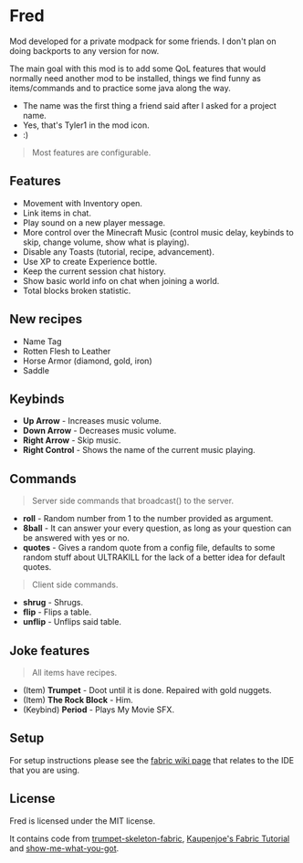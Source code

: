 # Fred

Mod developed for a private modpack for some friends. I don't plan on doing backports to any version for now.

The main goal with this mod is to add some QoL features that would normally need another mod to be installed, things we find funny as items/commands and to practice some java along the way.

-   The name was the first thing a friend said after I asked for a project name.
-   Yes, that's Tyler1 in the mod icon.
-   :)

> Most features are configurable.

## Features

-   Movement with Inventory open.
-   Link items in chat.
-   Play sound on a new player message.
-   More control over the Minecraft Music (control music delay, keybinds to skip, change volume, show what is playing).
-   Disable any Toasts (tutorial, recipe, advancement).
-   Use XP to create Experience bottle.
-   Keep the current session chat history.
-   Show basic world info on chat when joining a world.
-   Total blocks broken statistic.

## New recipes

-   Name Tag
-   Rotten Flesh to Leather
-   Horse Armor (diamond, gold, iron)
-   Saddle

## Keybinds

-   **Up Arrow** - Increases music volume.
-   **Down Arrow** - Decreases music volume.
-   **Right Arrow** - Skip music.
-   **Right Control** - Shows the name of the current music playing.

## Commands

> Server side commands that broadcast() to the server.

-   **roll** - Random number from 1 to the number provided as argument.
-   **8ball** - It can answer your every question, as long as your question can be answered with yes or no.
-   **quotes** - Gives a random quote from a config file, defaults to some random stuff about ULTRAKILL for the lack of a better idea for default quotes.

> Client side commands.

-   **shrug** - Shrugs.
-   **flip** - Flips a table.
-   **unflip** - Unflips said table.

## Joke features

> All items have recipes.

-   (Item) **Trumpet** - Doot until it is done. Repaired with gold nuggets.
-   (Item) **The Rock Block** - Him.
-   (Keybind) **Period** - Plays My Movie SFX.

## Setup

For setup instructions please see the [fabric wiki page](https://fabricmc.net/wiki/tutorial:setup) that relates to the IDE that you are using.

## License

Fred is licensed under the MIT license.

It contains code from [trumpet-skeleton-fabric](https://github.com/JamiesWhiteShirt/trumpet-skeleton-fabric/), [Kaupenjoe's Fabric Tutorial](https://www.youtube.com/playlist?list=PLKGarocXCE1EeLZggaXPJaARxnAbUD8Y_) and [show-me-what-you-got](https://github.com/apace100/show-me-what-you-got).

